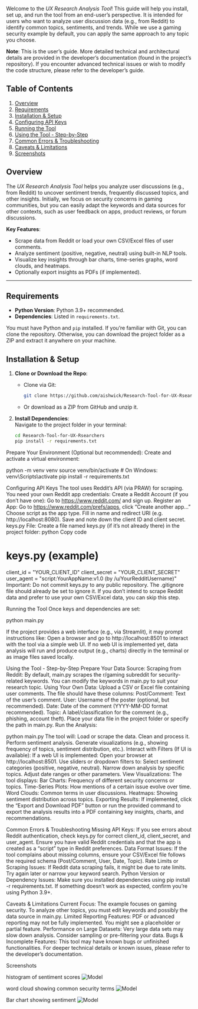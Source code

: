 Welcome to the *UX Research Analysis Tool*! This guide will help you install, set up, and run the tool from an end-user’s perspective. It is intended for users who want to analyze user discussion data (e.g., from Reddit) to identify common topics, sentiments, and trends. While we use a gaming security example by default, you can apply the same approach to any topic you choose.

**Note**: This is the user’s guide. More detailed technical and architectural details are provided in the developer’s documentation (found in the project’s repository). If you encounter advanced technical issues or wish to modify the code structure, please refer to the developer’s guide.


## Table of Contents

1. [Overview](#overview)  
2. [Requirements](#requirements)  
3. [Installation & Setup](#installation--setup)  
4. [Configuring API Keys](#configuring-api-keys)  
5. [Running the Tool](#running-the-tool)  
6. [Using the Tool - Step-by-Step](#using-the-tool---step-by-step)  
7. [Common Errors & Troubleshooting](#common-errors--troubleshooting)  
8. [Caveats & Limitations](#caveats--limitations)  
9. [Screenshots](#screenshots)



## Overview

The *UX Research Analysis Tool* helps you analyze user discussions (e.g., from Reddit) to uncover sentiment trends, frequently discussed topics, and other insights. Initially, we focus on security concerns in gaming communities, but you can easily adapt the keywords and data sources for other contexts, such as user feedback on apps, product reviews, or forum discussions.

**Key Features**:  
- Scrape data from Reddit or load your own CSV/Excel files of user comments.  
- Analyze sentiment (positive, negative, neutral) using built-in NLP tools.  
- Visualize key insights through bar charts, time-series graphs, word clouds, and heatmaps.  
- Optionally export insights as PDFs (if implemented).

---

## Requirements

- **Python Version**: Python 3.9+ recommended.  
- **Dependencies**: Listed in `requirements.txt`.

You must have Python and `pip` installed. If you’re familiar with Git, you can clone the repository. Otherwise, you can download the project folder as a ZIP and extract it anywhere on your machine.



## Installation & Setup

1. **Clone or Download the Repo**:  
   - Clone via Git:  
     ```bash
     git clone https://github.com/aishwick/Research-Tool-for-UX-Rsearchers.git
     ```
   - Or download as a ZIP from GitHub and unzip it.

2. **Install Dependencies**:  
   Navigate to the project folder in your terminal:
   ```bash
   cd Research-Tool-for-UX-Rsearchers
   pip install -r requirements.txt

Prepare Your Environment (Optional but recommended):
Create and activate a virtual environment:

python -m venv venv
source venv/bin/activate  # On Windows: venv\Scripts\activate
pip install -r requirements.txt


Configuring API Keys
The tool uses Reddit’s API (via PRAW) for scraping. You need your own Reddit app credentials:
Create a Reddit Account (if you don’t have one):
Go to https://www.reddit.com/ and sign up.
Register an App:
Go to https://www.reddit.com/prefs/apps, click “Create another app...”
Choose script as the app type.
Fill in name and redirect URI (e.g. http://localhost:8080).
Save and note down the client ID and client secret.
keys.py File:
Create a file named keys.py (if it’s not already there) in the project folder:
python
Copy code
# keys.py (example)
client_id = "YOUR_CLIENT_ID"
client_secret = "YOUR_CLIENT_SECRET"
user_agent = "script:YourAppName:v1.0 (by /u/YourRedditUsername)"
Important: Do not commit keys.py to any public repository. The .gitignore file should already be set to ignore it.
If you don’t intend to scrape Reddit data and prefer to use your own CSV/Excel data, you can skip this step.

Running the Tool
Once keys and dependencies are set:

python main.py

If the project provides a web interface (e.g., via Streamlit), it may prompt instructions like:
Open a browser and go to http://localhost:8501 to interact with the tool via a simple web UI.
If no web UI is implemented yet, data analysis will run and produce output (e.g., charts) directly in the terminal or as image files saved locally.

Using the Tool - Step-by-Step
Prepare Your Data Source:
Scraping from Reddit:
By default, main.py scrapes the r/gaming subreddit for security-related keywords. You can modify the keywords in main.py to suit your research topic.
Using Your Own Data:
Upload a CSV or Excel file containing user comments. The file should have these columns:
Post/Comment: Text of the user’s comment.
User: Username of the poster (optional, but recommended).
Date: Date of the comment (YYYY-MM-DD format recommended).
Topic: A label/classification for the comment (e.g., phishing, account theft).
Place your data file in the project folder or specify the path in main.py.
Run the Analysis:

python main.py
The tool will:
Load or scrape the data.
Clean and process it.
Perform sentiment analysis.
Generate visualizations (e.g., showing frequency of topics, sentiment distribution, etc.).
Interact with Filters (If UI is available): If a web UI is implemented:
Open your browser at http://localhost:8501.
Use sliders or dropdown filters to:
Select sentiment categories (positive, negative, neutral).
Narrow down analysis by specific topics.
Adjust date ranges or other parameters.
View Visualizations: The tool displays:
Bar Charts: Frequency of different security concerns or topics.
Time-Series Plots: How mentions of a certain issue evolve over time.
Word Clouds: Common terms in user discussions.
Heatmaps: Showing sentiment distribution across topics.
Exporting Results: If implemented, click the “Export and Download PDF” button or run the provided command to export the analysis results into a PDF containing key insights, charts, and recommendations.

Common Errors & Troubleshooting
Missing API Keys:
If you see errors about Reddit authentication, check keys.py for correct client_id, client_secret, and user_agent.
Ensure you have valid Reddit credentials and that the app is created as a “script” type in Reddit preferences.
Data Format Issues:
If the tool complains about missing columns, ensure your CSV/Excel file follows the required schema (Post/Comment, User, Date, Topic).
Rate Limits or Scraping Issues:
If Reddit data scraping fails, it might be due to rate limits. Try again later or narrow your keyword search.
Python Version or Dependency Issues:
Make sure you installed dependencies using pip install -r requirements.txt.
If something doesn’t work as expected, confirm you’re using Python 3.9+.

Caveats & Limitations
Current Focus: The example focuses on gaming security. To analyze other topics, you must edit keywords and possibly the data source in main.py.
Limited Reporting Features:
PDF or advanced reporting may not be fully implemented. You might see a placeholder or partial feature.
Performance on Large Datasets:
Very large data sets may slow down analysis. Consider sampling or pre-filtering your data.
Bugs & Incomplete Features:
This tool may have known bugs or unfinished functionalities. For deeper technical details or known issues, please refer to the developer’s documentation.

Screenshots

histogram of sentiment scores
![Model](https://github.com/aishwick/Research-Tool-for-UX-Rsearchers/blob/main/Documentation/Histogram%20showing%20sentiment)

word cloud showing common security terms
![Model](https://github.com/aishwick/Research-Tool-for-UX-Rsearchers/blob/main/word%20cloud%20showing%20common%20security%20terms)

Bar chart showing sentiment
![Model](https://github.com/aishwick/Research-Tool-for-UX-Rsearchers/blob/main/image.png)



